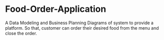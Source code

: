 # Food-Order-Application
A Data Modeling and Business Planning Diagrams of system to provide a platform. So that, customer can order their desired food from the menu and close the order.
